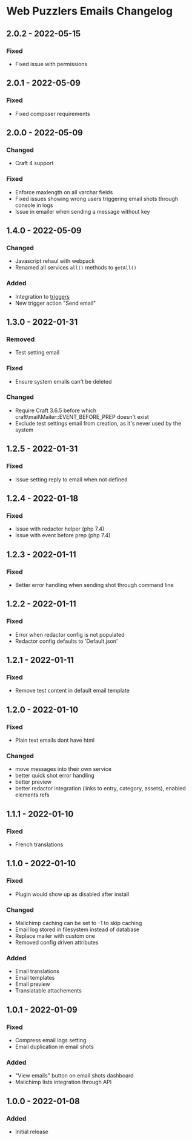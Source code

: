 # Web Puzzlers Emails Changelog

## 2.0.2 - 2022-05-15

### Fixed
- Fixed issue with permissions

## 2.0.1 - 2022-05-09

### Fixed
- Fixed composer requirements

## 2.0.0 - 2022-05-09

### Changed
- Craft 4 support

### Fixed
- Enforce maxlength on all varchar fields
- Fixed issues showing wrong users triggering email shots through console in logs
- Issue in emailer when sending a message without key

## 1.4.0 - 2022-05-09

### Changed
- Javascript rehaul with webpack
- Renamed all services `all()` methods to `getAll()`

### Added
- Integration to [triggers](https://plugins.craftcms.com/triggers)
- New trigger action "Send email"

## 1.3.0 - 2022-01-31

### Removed
- Test setting email

### Fixed
- Ensure system emails can't be deleted

### Changed
- Require Craft 3.6.5 before which craft\mail\Mailer::EVENT_BEFORE_PREP doesn't exist
- Exclude test settings email from creation, as it's never used by the system

## 1.2.5 - 2022-01-31

### Fixed
- Issue setting reply to email when not defined

## 1.2.4 - 2022-01-18

### Fixed
- Issue with redactor helper (php 7.4)
- Issue with event before prep (php 7.4)

## 1.2.3 - 2022-01-11

### Fixed
- Better error handling when sending shot through command line

## 1.2.2 - 2022-01-11

### Fixed
- Error when redactor config is not populated
- Redactor config defaults to 'Default.json'

## 1.2.1 - 2022-01-11

### Fixed
- Remove test content in default email template

## 1.2.0 - 2022-01-10

### Fixed
- Plain text emails dont have html

### Changed
- move messages into their own service
- better quick shot error handling
- better preview
- better redactor integration (links to entry, category, assets), enabled elements refs

## 1.1.1 - 2022-01-10

### Fixed
- French translations

## 1.1.0 - 2022-01-10

### Fixed
- Plugin would show up as disabled after install

### Changed
- Mailchimp caching can be set to -1 to skip caching
- Email log stored in filesystem instead of database
- Replace mailer with custom one
- Removed config driven attributes

### Added
- Email translations
- Email templates
- Email preview
- Translatable attachements

## 1.0.1 - 2022-01-09

### Fixed
- Compress email logs setting
- Email duplication in email shots

### Added
- "View emails" button on email shots dashboard
- Mailchimp lists integration through API

## 1.0.0 - 2022-01-08

### Added
- Initial release